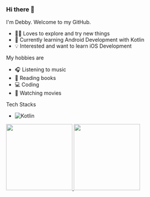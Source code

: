 ### Hi there 👋

<!-- **debbyagestira/debbyagestira** is a ✨ _special_ ✨ repository because its `README.md` (this file) appears on your GitHub profile. -->

I'm Debby. Welcome to my GitHub.
- 👩‍💻 Loves to explore and try new things
- 🌱 Currently learning Android Development with Kotlin
- 💡 Interested and want to learn iOS Development
  
My hobbies are
- 🎧 Listening to music
- 📖 Reading books
- 💻 Coding
- 🎥 Watching movies


Tech Stacks
- ![Kotlin](https://img.shields.io/badge/kotlin-%237F52FF.svg?style=for-the-badge&logo=kotlin&logoColor=white)
<!-- - ![PHP](https://img.shields.io/badge/php-%23777BB4.svg?style=for-the-badge&logo=php&logoColor=white)
- ![JavaScript](https://img.shields.io/badge/javascript-%23323330.svg?style=for-the-badge&logo=javascript&logoColor=%23F7DF1E) -->


<p align="left">
<a href="https://github.com/debbyagestira">
  <img height="180em" src="https://github-readme-stats-eight-theta.vercel.app/api?username=debbyagestira&show_icons=true&theme=algolia&include_all_commits=true&count_private=true"/>
  <img height="180em" src="https://github-readme-stats-eight-theta.vercel.app/api/top-langs/?username=debbyagestira&layout=compact&langs_count=8&theme=algolia"/>
</a>
</p>
